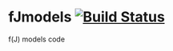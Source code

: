 # fJmodels  [![Build Status](https://drone.io/github.com/lposti/fJmodels/status.png)](https://drone.io/github.com/lposti/fJmodels/latest)
f(J) models code 
